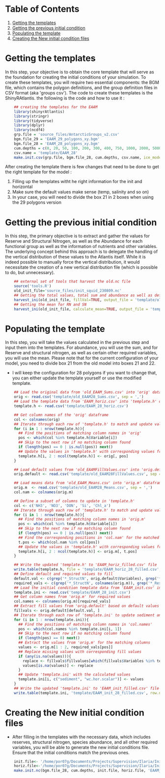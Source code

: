 
# Table of Contents

1.  [Getting the templates](#orgaaeca13)
2.  [Getting the previous initial condition](#org77b9c7a)
3.  [Populating the template](#org60993b1)
4.  [Creating the New initial condition files](#orgad10a7c)



<a id="orgaaeca13"></a>

# Getting the templates

In this step, your objective is to obtain the core template that will serve as the
foundation for creating the initial conditions of your simulation. To create these
templates, you will require two essential components: the BGM file, which contains
the polygon definitions, and the group definition files in CSV format (aka 'groups
csv'). The code to create these templates is the ShinyRAtlantis. the following is the
code and how to use it :
```R
    ## creating the templates for the EAAM
    library(shinyrAtlantis)
    library(stringr)
    library(tidyverse)
    library(dplyr)
    library(ncdf4)
    grp.file = 'source_files/AntarcticGroups_v2.csv'
    bgm.file_29 = 'EAAM_29_polygons_xy.bgm'
    bgm.file_28 = 'EAAM_28_polygons_xy.bgm'
    cum.depths = c(0, 20, 50, 100, 200, 300, 400, 750, 1000, 2000, 5000)
    csv.name = 'template/EAAM_28'
    make.init.csv(grp.file, bgm.file_28, cum.depths, csv.name, ice_model=TRUE)
```


After creating the template there is few changes that need to be done to get the
right template for the model :

1.  Filling up the templates witht he right information for the init and horizontal
2.  Make sure the default values make sense (temp,  salinity and so on)
3.  In your case, you will need to divide the box 21 in 2 boxes when using the 29 polygons version


<a id="org77b9c7a"></a>

# Getting the previous initial condition

In this step, the primary objective is to extract and gather the values for Reserve
and Structural Nitrogen, as well as the Abundance for each functional group as well as the information of nutrients and other variables. The
underlying concept behind this approach is to delegate the handling of the vertical
distribution of these values to the Atlantis itself. While it is indeed possible to
manually force the vertical distribution, it would necessitate the creation of a new
vertical distribution file (which is possible to do, but unnecessary).

```R
    ## external set of tools that harvest the old.nc file
    source('tools.R')
    old_init_file='source_files/init_squid_230809.nc'
    ## Getting the total values, total sum and abundance as well as defaul values
    harvest_ini(old_init_file, fillVal=TRUE, output_file = 'template/old_EAAM28')
    ## Getting the mean for RN and SN
    harvest_ini(old_init_file, calculate_mean=TRUE, output_file = 'template/old_EAAM28')
```

<a id="org60993b1"></a>

# Populating the template

In this step, you will take the values calculated in the previous step and input
them into the templates. For abundance, you will use the sum, and for Reserve and
structural nitrogen, as well as certain other required variables, you will use the
mean. Please note that for the current configuration of your model, you need to
divide box 21 from the old model into boxes 21 and 22.

-   I will keep the configuration for 28 polygons if you want to change that, you can either update the template yourself or use the modified template.
```R
    ## Load the original data from 'old_EAAM_Sums.csv' into 'orig' dataframe
    orig <- read.csv('template/old_EAAM28_Sums.csv', sep = ',')
    ## Load the template data from 'EAAM_horiz.csv' into 'template.h' dataframe
    template.h <- read.csv('template/EAAM_28_horiz.csv')

    ## Get column names of the 'orig' dataframe
    col <- colnames(orig)
    ## Iterate through each row of 'template.h' to match and update values
    for (i in 1 : nrow(template.h)){
      ## Find the positions of matching column names in 'orig'
      pos <- which(col %in% template.h$Variable[i])
      ## Skip to the next row if no matching column found
      if (length(pos) == 0 | is.null(pos)) next()
      ## Update the values in 'template.h' with corresponding values from 'orig'
      template.h[i, 2 : ncol(template.h)] <- orig[, pos]
    }

    ## Load default values from 'old_EAAMFillValues.csv' into 'orig.default'
    orig.default <- read.csv('template/old_EAAM28FillValues.csv', sep = ',')

    ## Load means data from 'old_EAAM_Means.csv' into 'orig.m' dataframe
    orig.m  <- read.csv('template/old_EAAM28_Means.csv', sep = ',')
    col.nam <- colnames(orig.m)

    ## Define a subset of columns to update in 'template.h'
    col <- c('NH3', 'NO3', 'DON', 'Si', 'Chl_a')
    ## Iterate through each row of 'template.h' to match and update values
    for (i in 1 : nrow(template.h)){
      ## Find the positions of matching column names in 'orig.m'
      pos <- which(col %in% template.h$Variable[i])
      ## Skip to the next row if no matching column found
      if (length(pos) == 0 | is.null(pos)) next()
      ## Find the corresponding positions in 'col.nam' for the matched columns
      t.pos <- which(col.nam %in% col[pos])
      ## Update the values in 'template.h' with corresponding values from 'orig.m'
      template.h[i, 2 : ncol(template.h)] <- orig.m[, t.pos]
    }

    ## Write the updated 'template.h' to 'EAAM_horiz_filled.csv' file
    write.table(template.h, file = 'template/EAAM_horiz_28_filled.csv', sep = ',', row.names=FALSE)
    ## Define default and required values to fill
    default.val <- c(grep('*_StructN', orig.default$Variables), grep('*_ResN', orig.default$Variables), grep('*_F$', colnames(orig.m)))
    required_vals <- c(grep('*_StructN', colnames(orig.m)), grep('*_ResN', colnames(orig.m)), grep('*_F$', colnames(orig.m)))
    ## Load the initial condition template data from 'EAAM_init.csv' into 'template.ini'
    template.ini <- read.csv('template/EAAM_28_init.csv')
    ## Get column names from 'orig.m' for required values
    col.names <- colnames(orig.m)[required_vals]
    ## Extract fill values from 'orig.default' based on default values
    fillvals <- orig.default[default.val, ]
    ## Iterate through each row of 'template.ini' to update sediment and wc.hor.scalar values
    for (i in 1 : nrow(template.ini)){
      ## Find the positions of matching column names in 'col.names'
      pos <- which(col.names %in% template.ini[i, 1])
      ## Skip to the next row if no matching column found
      if (length(pos) == 0) next()
      ## Extract the values from 'orig.m' for the matching columns
      values <- orig.m[1 : 2, required_vals[pos]]
      ## Replace missing values with corresponding fill values
      if (any(is.na(values))){
        replace <- fillvals$fillvalues[which(fillvals$Variables %in% template.ini[i, 1])]
        values[is.na(values)] <- replace
      }
      ## Update 'template.ini' with the calculated values
      template.ini[i, c("sediment", "wc.hor.scalar")] <- values
    }
    ## Write the updated 'template.ini' to 'EAAM_init_filled.csv' file
    write.table(template.ini, 'template/EAAM_init_28_filled.csv', row.names = FALSE, sep = ',')
```

<a id="orgad10a7c"></a>

# Creating the New initial condition files

-   After filling in the templates with the necessary data, which includes reserves,
    structural nitrogen, species abundance, and all other required variables, you will
    be able to generate the new initial conditions file. Ensure that the initial
    conditions match the previous ones.

```R
    init.file<- '/home/por07g/Documents/Projects/Supervision/Ilaria/Initial_conditions/template/EAAM_init_28_filled.csv'
    horiz.file<-'/home/por07g/Documents/Projects/Supervision/Ilaria/Initial_conditions/template/EAAM_horiz_28_filled.csv'
    make.init.nc(bgm.file_28, cum.depths, init.file, horiz.file, 'EAAM_28_init.nc', ice_model=TRUE)
```
